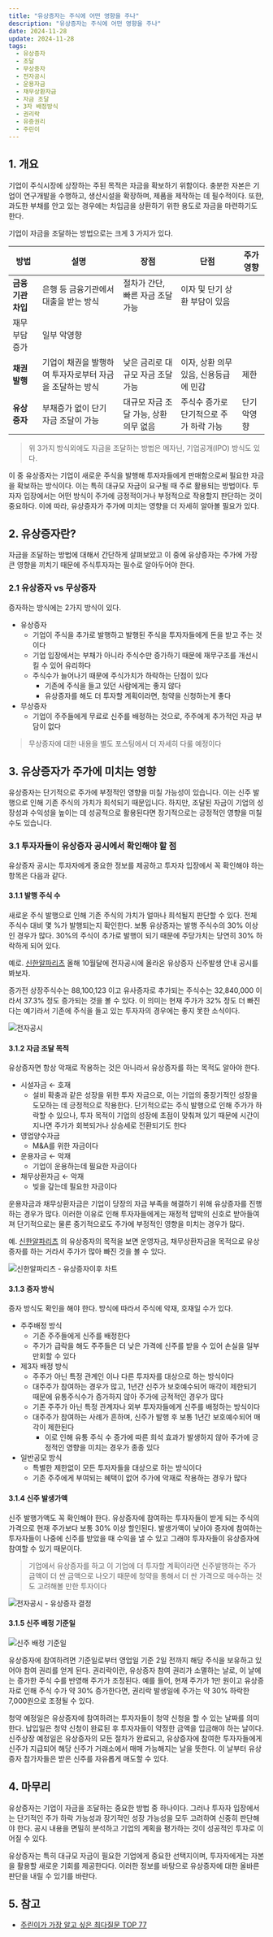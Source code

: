 ```yaml
---
title: "유상증자는 주식에 어떤 영향을 주나"
description: "유상증자는 주식에 어떤 영향을 주나"
date: 2024-11-28
update: 2024-11-28
tags:
  - 유상증자
  - 조달
  - 무상증자
  - 전자공시
  - 운용자금
  - 채무상환자금
  - 자금 조달
  - 3자 배정방식
  - 권리락
  - 유증권리
  - 주린이
---
```


## 1. 개요

기업이 주식시장에 상장하는 주된 목적은 자금을 확보하기 위함이다. 충분한 자본은 기업이 연구개발을 수행하고, 생산시설을 확장하며, 제품을 제작하는 데 필수적이다. 또한, 과도한 부채를 안고 있는 경우에는 차입금을 상환하기 위한 용도로 자금을 마련하기도 한다.

기업이 자금을 조달하는 방법으로는 크게 3 가지가 있다.

| **방법**          | 설명                                                     | **장점**                              | **단점**                                | 주가 영향   |
| ----------------- | -------------------------------------------------------- | ------------------------------------- | --------------------------------------- | ----------- |
| **금융기관 차입** | 은행 등 금융기관에서 대출을 받는 방식                    | 절차가 간단, 빠른 자금 조달 가능      | 이자 및 단기 상환 부담이 있음           |             |
| 재무 부담 증가    | 일부 악영향                                              |                                       |                                         |             |
| **채권 발행**     | 기업이 채권을 발행하여 투자자로부터 자금을 조달하는 방식 | 낮은 금리로 대규모 자금 조달 가능     | 이자, 상환 의무 있음, 신용등급에 민감   | 제한        |
| **유상증자**      | 부채증가 없이 단기 자금 조달이 가능                      | 대규모 자금 조달 가능, 상환 의무 없음 | 주식수 증가로 단기적으로 주가 하락 가능 | 단기 악영향 |

> 위 3가지 방식외에도 자금을 조달하는 방법은 메자닌, 기업공개(IPO) 방식도 있다.

이 중 유상증자는 기업이 새로운 주식을 발행해 투자자들에게 판매함으로써 필요한 자금을 확보하는 방식이다. 이는 특히 대규모 자금이 요구될 때 주로 활용되는 방법이다. 투자자 입장에서는 어떤 방식이 주가에 긍정적이거나 부정적으로 작용할지 판단하는 것이 중요하다. 이에 따라, 유상증자가 주가에 미치는 영향을 더 자세히 알아볼 필요가 있다.

## 2. 유상증자란?

자금을 조달하는 방법에 대해서 간단하게 살펴보았고 이 중에 유상증자는 주가에 가장 큰 영향을 끼치기 때문에 주식투자자는 필수로 알아두어야 한다.

### 2.1 유상증자 vs 무상증자

증자하는 방식에는 2가지 방식이 있다.

- 유상증자
  - 기업이 주식을 추가로 발행하고 발행된 주식을 투자자들에게 돈을 받고 주는 것이다
  - 기업 입장에서는 부채가 아니라 주식수만 증가하기 때문에 재무구조를 개선시킬 수 있어 유리하다
  - 주식수가 늘어나기 때문에 주식가치가 하락하는 단점이 있다
    - 기존에 주식을 들고 있던 사람에게는 좋지 않다
    - 유상증자를 해도 더 투자할 계획이라면, 청약을 신청하는게 좋다
- 무상증자
  - 기업이 주주들에게 무료로 신주를 배정하는 것으로, 주주에게 추가적인 자금 부담이 없다

> 무상증자에 대한 내용을 별도 포스팅에서 더 자세히 다룰 예정이다

## 3. 유상증자가 주가에 미치는 영향

유상증자는 단기적으로 주가에 부정적인 영향을 미칠 가능성이 있습니다. 이는 신주 발행으로 인해 기존 주식의 가치가 희석되기 때문입니다. 하지만, 조달된 자금이 기업의 성장성과 수익성을 높이는 데 성공적으로 활용된다면 장기적으로는 긍정적인 영향을 미칠 수도 있습니다.

### 3.1  투자자들이 유상증자 공시에서 확인해야 할 점

유상증자 공시는 투자자에게 중요한 정보를 제공하고 투자자 입장에서 꼭 확인해야 하는 항목은 다음과 같다.

#### 3.1.1 발행 주식 수

새로운 주식 발행으로 인해 기존 주식의 가치가 얼마나 희석될지 판단할 수 있다. 전체 주식수 대비 몇 %가 발행되는지 확인한다. 보통 유상증자는 발행 주식수의 30% 이상인 경우가 많다. 30%의 주식이 추가로 발행이 되기 때문에 주당가치는 당연히 30% 하락하게 되어 있다.

예로. [신한알파리츠](https://finance.naver.com/item/dart.naver?code=293940) 올해 10월달에 전자공시에 올라온 유상증자 신주발생 안내 공시를 봐보자.

증가전 상장주식수는 88,100,123 이고 유사증자로 추가되는 주식수는 32,840,000 이라서 37.3% 정도 증가되는 것을 볼 수 있다. 이 의미는 현재 주가가 32% 정도 더 빠진 다는 예기라서 기존에 주식을 들고 있는 투자자의 경우에는 좋지 못한 소식이다.

![전자공시](image-20241128215021224.png)

#### 3.1.2 자금 조달 목적

유상증자면 항상 악재로 작용하는 것은 아니라서 유상증자를 하는 목적도 알아야 한다.

- 시설자금 ← 호재
  - 설비 확충과 같은 성장을 위한 투자 자금으로, 이는 기업의 중장기적인 성장을 도모하는 데 긍정적으로 작용한다. 단기적으로는 주식 발행으로 인해 주가가 하락할 수 있으나, 투자 목적이 기업의 성장에 초점이 맞춰져 있기 때문에 시간이 지나면 주가가 회복되거나 상승세로 전환되기도 한다
- 영업양수자금
  - M&A를 위한 자금이다
- 운용자금 ← 악재
  - 기업이 운용하는데 필요한 자금이다
- 채무상환자금 ← 악재
  - 빚을 갚는데 필요한 자금이다

운용자금과 채무상환자금은 기업이 당장의 자금 부족을 해결하기 위해 유상증자를 진행하는 경우가 많다. 이러한 이유로 인해 투자자들에게는 재정적 압박의 신호로 받아들여져 단기적으로는 물론 중기적으로도 주가에 부정적인 영향을 미치는 경우가 많다.

예. [신한알파리츠](https://finance.naver.com/item/dart.naver?code=293940) 의 유상증자의 목적을 보면 운영자금, 채무상환자금을 목적으로 유상증자를 하는 거라서 주가가 많아 빠진 것을 볼 수 있다.

![신한알파리츠 - 유상증자이후 차트](image-20241128215049708.png)

#### 3.1.3 증자 방식

증자 방식도 확인을 해야 한다. 방식에 따라서 주식에 악재, 호재일 수가 있다.

- 주주배정 방식
  - 기존 주주들에게 신주를 배정한다
  - 주가가 급락을 해도 주주들은 더 낮은 가격에 신주를 받을 수 있어 손실을 일부 만회할 수 있다
- 제3자 배정 방식
  - 주주가 아닌 특정 관계인 이나 다른 투자자를 대상으로 하는 방식이다
  - 대주주가 참여하는 경우가 많고, 1년간 신주가 보호예수되어 매각이 제한되기 때문에 유통주식수가 증가하지 않아 주가에 긍적적인 경우가 많다
  - 기존 주주가 아닌 특정 관계자나 외부 투자자들에게 신주를 배정하는 방식이다
  - 대주주가 참여하는 사례가 흔하며, 신주가 발행 후 보통 1년간 보호예수되어 매각이 제한된다
    - 이로 인해 유통 주식 수 증가에 따른 희석 효과가 발생하지 않아 주가에 긍정적인 영향을 미치는 경우가 종종 있다
- 일반공모 방식
  - 특별한 제한없이 모든 투자자들을 대상으로 하는 방식이다
  - 기존 주주에게 부여되는 혜택이 없어 주가에 악재로 작용하는 경우가 많다

#### 3.1.4 신주 발생가액

신주 발행가액도 꼭 확인해야 한다. 유상증자에 참여하는 투자자들이 받게 되는 주식의 가격으로 현재 주가보다 보통 30% 이상 할인된다. 발생가액이 낮아야 증자에 참여하는 투자자들이 나중에 신주를 받았을 때 수익을 낼 수 있고 그래야 투자자들이 유상증자에 참여할 수 있기 때문이다.

> 기업에서 유상증자를 하고 이 기업에 더 투자할 계획이라면 신주발행하는 주가 금액이 더 싼 금액으로 나오기 때문에 청약을 통해서 더 싼 가격으로 매수하는 것도 고려해볼 만한 투자이다

![전자공시 - 유상증자 결정](image-20241128215110900.png)

#### 3.1.5 신주 배정 기준일

![신주 배정 기준일](image-20241128215140412.png)

유상증자에 참여하려면 기준일로부터 영업일 기준 2일 전까지 해당 주식을 보유하고 있어야 참여 권리를 얻게 된다. 권리락이란, 유상증자 참여 권리가 소멸하는 날로, 이 날에는 증가한 주식 수를 반영해 주가가 조정된다. 예를 들어, 현재 주가가 1만 원이고 유상증자로 인해 주식 수가 약 30% 증가한다면, 권리락 발생일에 주가는 약 30% 하락한 7,000원으로 조정될 수 있다.

청약 예정일은 유상증자에 참여하려는 투자자들이 청약 신청을 할 수 있는 날짜를 의미한다. 납입일은 청약 신청이 완료된 후 투자자들이 약정한 금액을 입금해야 하는 날이다. 신주상장 예정일은 유상증자의 모든 절차가 완료되고, 유상증자에 참여한 투자자들에게 신주가 지급되어 해당 신주가 거래소에서 매매 가능해지는 날을 뜻한다. 이 날부터 유상증자 참가자들은 받은 신주를 자유롭게 매도할 수 있다.

## 4. 마무리

유상증자는 기업이 자금을 조달하는 중요한 방법 중 하나이다. 그러나 투자자 입장에서는 단기적인 주가 하락 가능성과 장기적인 성장 가능성을 모두 고려하여 신중히 판단해야 한다. 공시 내용을 면밀히 분석하고 기업의 계획을 평가하는 것이 성공적인 투자로 이어질 수 있다.

유상증자는 특히 대규모 자금이 필요한 기업에게 중요한 선택지이며, 투자자에게는 자본을 활용할 새로운 기회를 제공한다다. 이러한 정보를 바탕으로 유상증자에 대한 올바른 판단을 내릴 수 있기를 바란다.

## 5. 참고

- [주린이가 가장 알고 싶은 최다질문 TOP 77](https://ridibooks.com/books/236000504?_s=search&_q=주린이가&_rdt_sid=SearchBookList)
